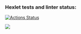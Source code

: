 ### Hexlet tests and linter status:
[![Actions Status](https://github.com/Pajzer/frontend-project-44/actions/workflows/hexlet-check.yml/badge.svg)](https://github.com/Pajzer/frontend-project-44/actions)

<a href="https://codeclimate.com/github/Pajzer/frontend-project-44/maintainability"><img src="https://api.codeclimate.com/v1/badges/1110699d38e1a4fca8ba/maintainability" /></a>
